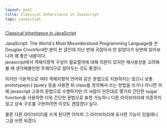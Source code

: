 ```yaml
---
layout: post
title: Classical Inheritance in JavaScript
tags: javascript
---
```


[Classical Inheritance in JavaScript](http://javascript.crockford.com/inheritance.html)

JavaScript: The World's Most Misunderstood Programming Language을 쓴 Douglas Crockford란 분이 쓴 글인데 지난 번에 귀찮아서 안 읽었다가 요번에 읽어보니까 꽤 좋은 내용이다.  
javascript에서 객체지향적 구성이 필요할까에 대해 의문이 있지만 재사용성을 고려해볼 때 생각해볼만한 주제이므로 알아두는 것도 좋겠다.

하지만 기본적으로 여타 객체지향적 언어와 같은 문법으로 지원하지는 않으니 보통 prototypejs나 jquery 등을 사용한 뒤 class를 정의해서 쓰는 방법을 쓰거나 아니면 아예 javascript 고유의 문법으로 수행하지만 이 사람이 만든대로 몇가지 간단한 sugar function을 사용하면 더욱 간단한 문법으로 표현 가능하니 다른 라이브러리에 의존하지 않고 상속 구조를 구현하려면 이것도 괜찮겠다 싶다.

물론 다른 라이브러리를 쓰게 된다면 어차피 그 라이브러리에 유사한 기능이 있을테니 그걸 쓰면 되겠다.